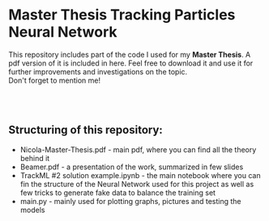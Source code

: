 # Master Thesis Tracking Particles Neural Network
This repository includes part of the code I used for my **Master Thesis**.
A pdf version of it is included in here. Feel free to download it and use it for further improvements and investigations on the topic. <br>
Don't forget to mention me!

<br><br>
## Structuring of this repository:
* Nicola-Master-Thesis.pdf - main pdf, where you can find all the theory behind it
* Beamer.pdf - a presentation of the work, summarized in few slides
* TrackML #2 solution example.ipynb - the main notebook where you can fin the structure of the Neural Network used for this project as well as few tricks to generate fake data to balance the training set
* main.py - mainly used for plotting graphs, pictures and testing the models
